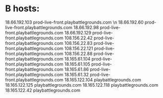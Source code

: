 # В hosts:

18.66.192.103 prod-live-front.playbattlegrounds.com \n
18.66.192.60 prod-live-front.playbattlegrounds.com
18.66.192.98 prod-live-front.playbattlegrounds.com
18.66.192.129 prod-live-front.playbattlegrounds.com
108.156.22.42 prod-live-front.playbattlegrounds.com
108.156.22.83 prod-live-front.playbattlegrounds.com
108.156.22.121 prod-live-front.playbattlegrounds.com
108.156.22.88 prod-live-front.playbattlegrounds.com
18.165.61.104 prod-live-front.playbattlegrounds.com
18.165.61.105 prod-live-front.playbattlegrounds.com
18.165.61.86 prod-live-front.playbattlegrounds.com
18.165.61.32 prod-live-front.playbattlegrounds.com
18.165.122.104 playbattlegrounds.com
18.165.122.125 playbattlegrounds.com
18.165.122.118 playbattlegrounds.com
18.165.122.42 playbattlegrounds.com
